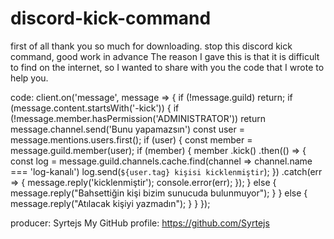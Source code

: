 # discord-kick-command
first of all thank you so much for downloading. stop this discord kick command, good work in advance The reason I gave this is that it is difficult to find on the internet, so I wanted to share with you the code that I wrote to help you.

code:
client.on('message', message => {
  if (!message.guild) return;
  if (message.content.startsWith('-kick')) {
    if (!message.member.hasPermission('ADMINISTRATOR')) return message.channel.send('Bunu yapamazsın')
    const user = message.mentions.users.first();
    if (user) {
      const member = message.guild.member(user);
      if (member) {
        member
          .kick()
          .then(() => {
          const log = message.guild.channels.cache.find(channel => channel.name
 === 'log-kanalı')
           log.send(`${user.tag} kişisi kicklenmiştir`);
          })
          .catch(err => {
            message.reply('kicklenmiştir');
            console.error(err);
          });
      } else {
        message.reply("Bahsettiğin kişi bizim sunucuda bulunmuyor");
      }
    } else {
      message.reply("Atılacak kişiyi yazmadın");
    }
  }
});

producer: Syrtejs My GitHub profile: https://github.com/Syrtejs
